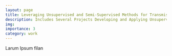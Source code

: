 ```yaml
---
layout: page
title: Leveraging Unsupervised and Semi-Supervised Methods for Transmission Spectra Processing
description: Includes Several Projects Developing and Applying Unsupervised and Semi-Supervised Methods to Exoplanet Transmission Spectra
img:
importance: 3
category: work
---
```

Larum Ipsum filan
